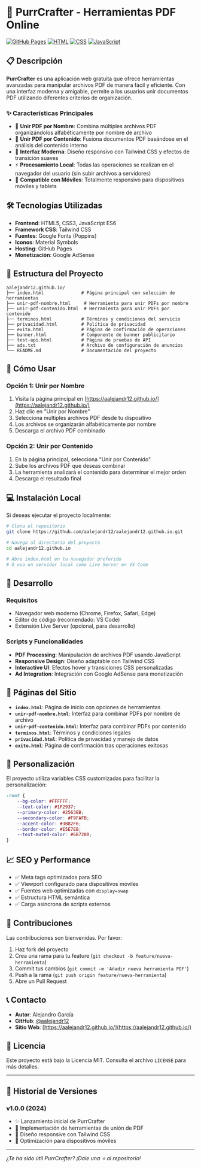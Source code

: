 # 🐾 PurrCrafter - Herramientas PDF Online

[![GitHub Pages](https://img.shields.io/badge/deploy-GitHub%20Pages-blue.svg)](https://aalejandr12.github.io/)
[![HTML](https://img.shields.io/badge/HTML-5-orange.svg)](https://developer.mozilla.org/es/docs/Web/HTML)
[![CSS](https://img.shields.io/badge/CSS-TailwindCSS-06B6D4.svg)](https://tailwindcss.com/)
[![JavaScript](https://img.shields.io/badge/JavaScript-ES6-yellow.svg)](https://developer.mozilla.org/es/docs/Web/JavaScript)

## 📋 Descripción

**PurrCrafter** es una aplicación web gratuita que ofrece herramientas avanzadas para manipular archivos PDF de manera fácil y eficiente. Con una interfaz moderna y amigable, permite a los usuarios unir documentos PDF utilizando diferentes criterios de organización.

### ✨ Características Principales

- 🔄 **Unir PDF por Nombre**: Combina múltiples archivos PDF organizándolos alfabéticamente por nombre de archivo
- 📑 **Unir PDF por Contenido**: Fusiona documentos PDF basándose en el análisis del contenido interno
- 🎨 **Interfaz Moderna**: Diseño responsivo con Tailwind CSS y efectos de transición suaves
- ⚡ **Procesamiento Local**: Todas las operaciones se realizan en el navegador del usuario (sin subir archivos a servidores)
- 📱 **Compatible con Móviles**: Totalmente responsivo para dispositivos móviles y tablets

## 🛠️ Tecnologías Utilizadas

- **Frontend**: HTML5, CSS3, JavaScript ES6
- **Framework CSS**: Tailwind CSS
- **Fuentes**: Google Fonts (Poppins)
- **Iconos**: Material Symbols
- **Hosting**: GitHub Pages
- **Monetización**: Google AdSense

## 📁 Estructura del Proyecto

```
aalejandr12.github.io/
├── index.html              # Página principal con selección de herramientas
├── unir-pdf-nombre.html     # Herramienta para unir PDFs por nombre
├── unir-pdf-contenido.html  # Herramienta para unir PDFs por contenido
├── terminos.html           # Términos y condiciones del servicio
├── privacidad.html         # Política de privacidad
├── exito.html              # Página de confirmación de operaciones
├── banner.html             # Componente de banner publicitario
├── test-api.html           # Página de pruebas de API
├── ads.txt                 # Archivo de configuración de anuncios
└── README.md               # Documentación del proyecto
```

## 🚀 Cómo Usar

### Opción 1: Unir por Nombre
1. Visita la página principal en [https://aalejandr12.github.io/](https://aalejandr12.github.io/)
2. Haz clic en "Unir por Nombre"
3. Selecciona múltiples archivos PDF desde tu dispositivo
4. Los archivos se organizarán alfabéticamente por nombre
5. Descarga el archivo PDF combinado

### Opción 2: Unir por Contenido
1. En la página principal, selecciona "Unir por Contenido"
2. Sube los archivos PDF que deseas combinar
3. La herramienta analizará el contenido para determinar el mejor orden
4. Descarga el resultado final

## 💻 Instalación Local

Si deseas ejecutar el proyecto localmente:

```bash
# Clona el repositorio
git clone https://github.com/aalejandr12/aalejandr12.github.io.git

# Navega al directorio del proyecto
cd aalejandr12.github.io

# Abre index.html en tu navegador preferido
# O usa un servidor local como Live Server en VS Code
```

## 🔧 Desarrollo

### Requisitos
- Navegador web moderno (Chrome, Firefox, Safari, Edge)
- Editor de código (recomendado: VS Code)
- Extensión Live Server (opcional, para desarrollo)

### Scripts y Funcionalidades
- **PDF Processing**: Manipulación de archivos PDF usando JavaScript
- **Responsive Design**: Diseño adaptable con Tailwind CSS
- **Interactive UI**: Efectos hover y transiciones CSS personalizadas
- **Ad Integration**: Integración con Google AdSense para monetización

## 📄 Páginas del Sitio

- **`index.html`**: Página de inicio con opciones de herramientas
- **`unir-pdf-nombre.html`**: Interfaz para combinar PDFs por nombre de archivo
- **`unir-pdf-contenido.html`**: Interfaz para combinar PDFs por contenido
- **`terminos.html`**: Términos y condiciones legales
- **`privacidad.html`**: Política de privacidad y manejo de datos
- **`exito.html`**: Página de confirmación tras operaciones exitosas

## 🎨 Personalización

El proyecto utiliza variables CSS customizadas para facilitar la personalización:

```css
:root {
    --bg-color: #FFFFFF;
    --text-color: #1F2937;
    --primary-color: #2563EB;
    --secondary-color: #F9FAFB;
    --accent-color: #3B82F6;
    --border-color: #E5E7EB;
    --text-muted-color: #6B7280;
}
```

## 📈 SEO y Performance

- ✅ Meta tags optimizados para SEO
- ✅ Viewport configurado para dispositivos móviles
- ✅ Fuentes web optimizadas con `display=swap`
- ✅ Estructura HTML semántica
- ✅ Carga asíncrona de scripts externos

## 🤝 Contribuciones

Las contribuciones son bienvenidas. Por favor:

1. Haz fork del proyecto
2. Crea una rama para tu feature (`git checkout -b feature/nueva-herramienta`)
3. Commit tus cambios (`git commit -m 'Añadir nueva herramienta PDF'`)
4. Push a la rama (`git push origin feature/nueva-herramienta`)
5. Abre un Pull Request

## 📞 Contacto

- **Autor**: Alejandro García
- **GitHub**: [@aalejandr12](https://github.com/aalejandr12)
- **Sitio Web**: [https://aalejandr12.github.io/](https://aalejandr12.github.io/)

## 📜 Licencia

Este proyecto está bajo la Licencia MIT. Consulta el archivo `LICENSE` para más detalles.

---

## 🔄 Historial de Versiones

### v1.0.0 (2024)
- ✨ Lanzamiento inicial de PurrCrafter
- 🔧 Implementación de herramientas de unión de PDF
- 🎨 Diseño responsive con Tailwind CSS
- 📱 Optimización para dispositivos móviles

---

*¿Te ha sido útil PurrCrafter? ¡Dale una ⭐ al repositorio!*